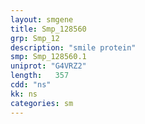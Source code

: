 ```yaml
---
layout: smgene
title: Smp_128560
grp: Smp_12
description: "smile protein"
smp: Smp_128560.1
uniprot: "G4VRZ2"
length:   357
cdd: "ns"
kk: ns
categories: sm
---
```

